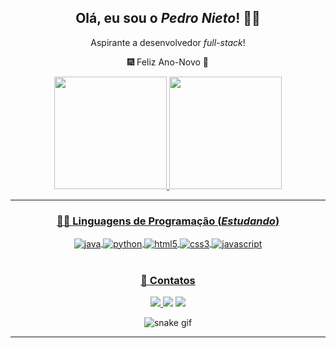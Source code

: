 <div align="center">
<h2> Olá, eu sou o <i>Pedro Nieto</i>! 👋🏼 </h2>
<p> Aspirante a desenvolvedor <i>full-stack</i>! </p>
<p> 🎆 Feliz Ano-Novo 🎇 </p>
</div>

<div align="center">
<a href="https://github.com/Pedroo-Nietoo"/>   
  
<img height="180em" src="https://github-readme-stats.vercel.app/api?username=Pedroo-Nietoo&theme=default&show_icons=true&locale=pt-br&title_color=4169E1&text__color=4169E1&icon_color=FFC222&bg_color=FFFFFF&include_all_commits=true&count_private=true"/>
  
<img height="180em" src="https://github-readme-stats.vercel.app/api/top-langs/?username=Pedroo-Nietoo&theme=default&layout=compact&locale=pt-br&title_color=4169E1&text__color=4169E1&bg_color=FFFFFF&langs_count=10"/>
</div>
<hr>

<div align="center" style="display: inline_block">
  
### 👨‍💻 Linguagens de Programação (_Estudando_)
  <img align="center" alt="java" src="https://img.shields.io/badge/Java-FFFFFF?style=for-the-badge&logo=java&logoColor=FFC222"/>
  <img align="center" alt="python" src="https://img.shields.io/badge/Python-FFFFFF?style=for-the-badge&logo=python&logoColor=FFC222"/>
  <img align="center" alt="html5" src="https://img.shields.io/badge/HTML5-FFFFFF?style=for-the-badge&logo=html5&logoColor=FFC222"/>
  <img align="center" alt="css3" src="https://img.shields.io/badge/CSS3-FFFFFF?style=for-the-badge&logo=css3&logoColor=FFC222"/>
  <img align="center" alt="javascript" src="https://img.shields.io/badge/JavaScript-FFFFFF?style=for-the-badge&logo=javascript&logoColor=FFC222"/>
</div>
<br>

<div align="center" target="_blank">
  
### 📧 Contatos
<img src="https://img.shields.io/badge/Gmail-FFFFFF?style=for-the-badge&logo=gmail&logoColor=4169E1"/>
  
  <a href="https://www.instagram.com/pedroonietoo/">
  <img src="https://img.shields.io/badge/Instagram-FFFFFF?style=for-the-badge&logo=instagram&logoColor=4169E1"/></a>
  
  <a href="https://www.linkedin.com/in/pedro-nieto-645299235/">
  <img src="https://img.shields.io/badge/LinkedIn-FFFFFF?style=for-the-badge&logo=linkedin&logoColor=4169E1"/></a>
</div>

<div align="center">
  
  ![snake gif](https://github.com/Pedroo-Nietoo/Pedroo-Nietoo/blob/output/github-contribution-grid-snake.svg)
</div>
<hr>

